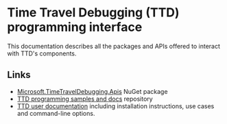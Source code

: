 # Time Travel Debugging (TTD) programming interface

This documentation describes all the packages and APIs offered to interact with TTD's components.

## Links

- [Microsoft.TimeTravelDebugging.Apis](Microsoft.TimeTravelDebugging.Apis.md) NuGet package
- [TTD programming samples and docs](https://github.com/microsoft/WinDbg-Samples/tree/HEAD/TTD) repository
- [TTD user documentation](https://aka.ms/ttd) including installation instructions, use cases and command-line options.

